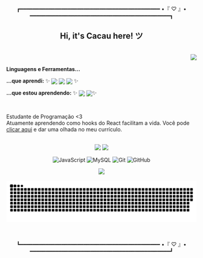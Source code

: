 <div align="center">
  <p>┏━━━━━━━━━━━━━━━━━━━━━━━━━━━━━━━━━━━━━━━━━━━━ •『 ♡ 』• ━━━━━━━━━━━━━━━━━━━━━━━━━━━━━━━━━━━━━━━━━━━━┓</p>
  <h2>Hi, it's Cacau here! ツ</h2>
</div>

<a href="https://github.com/itscacauinpt"></a>

<br/>

<img align="right" atl="good" src="https://media.giphy.com/media/11ISwbgCxEzMyY/giphy.gif">

<br/>

**Linguagens e Ferramentas...**

 **...que aprendi:**  ✨ <img align="center" src="https://img.shields.io/badge/-JavaScript-181717?style=flat-square&logo=javascript">
  <img align="center" src="https://img.shields.io/badge/-React-181717?style=flat-square&logo=react">
  <img align="center" src="https://img.shields.io/badge/-Redux-181717?style=flat-square&logo=redux"> ✨
 
 **...que estou aprendendo:** ✨
  <img align="center" src="https://img.shields.io/badge/-Java-181717?style=flat-square&logo=java">
  <img align="center" src="https://img.shields.io/badge/-MySql-181717?style=flat-square&logo=mysql" >✨
  
<br/>

<p>
  Estudante de Programação <3
<br />
  Atuamente aprendendo como hooks do React facilitam a vida.
  Você pode <a href="https://gitconnected.com/itscacauinpt/resume" target="_blank">clicar aqui</a> e dar uma olhada no meu currículo.
</p>

<br/>

<div align="center">
  <img height="180em"
       src="https://github-readme-stats.vercel.app/api?username=itscacauinpt&show_icons=true&theme=dark&include_all_commits=true&count_private=true"/>
  <img height="180em"
       src="https://github-readme-stats.vercel.app/api/top-langs/?username=itscacauinpt&layout=compact&langs_count=7&theme=dark"/>
  
 <div align="center">

![JavaScript](https://img.shields.io/badge/-JavaScript-black?style=flat-square&logo=javascript)
![MySQL](https://img.shields.io/badge/-MySQL-black?style=flat-square&logo=mysql)
![Git](https://img.shields.io/badge/-Git-black?style=flat-square&logo=git)
![GitHub](https://img.shields.io/badge/-GitHub-181717?style=flat-square&logo=github)

<!--   <img align="center" src="https://img.shields.io/badge/-MongoDB-181717?style=flat-square&logo=mongodb"> -->
</div>
</div>
<div align="center">
 <a href="https://www.linkedin.com/in/anaclaudia-de-souza" target="_blank">
  <img src="https://img.shields.io/badge/-LinkedIn-%230077B5?style=for-the-badge&logo=linkedin&logoColor=black">
 </a>

<br/>

![snake svg](https://github.com/itscacauinpt/itscacauinpt/blob/output/github-contribution-grid-snake.svg)

</div>

<br/>
<p align="center">┗━━━━━━━━━━━━━━━━━━━━━━━━━━━━━━━━━━━━━━━━━━━━ •『 ♡ 』• ━━━━━━━━━━━━━━━━━━━━━━━━━━━━━━━━━━━━━━━━━━━━┛</p>
